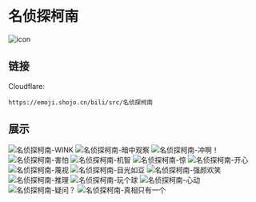 # 名侦探柯南
![icon](https://emoji.shojo.cn/bili/src/名侦探柯南/icon.png)
## 链接
Cloudflare:
```
https://emoji.shojo.cn/bili/src/名侦探柯南
```
## 展示
![名侦探柯南-WINK](https://emoji.shojo.cn/bili/src/名侦探柯南/名侦探柯南-WINK.png)
![名侦探柯南-暗中观察](https://emoji.shojo.cn/bili/src/名侦探柯南/名侦探柯南-暗中观察.png)
![名侦探柯南-冲啊！](https://emoji.shojo.cn/bili/src/名侦探柯南/名侦探柯南-冲啊！.png)
![名侦探柯南-害怕](https://emoji.shojo.cn/bili/src/名侦探柯南/名侦探柯南-害怕.png)
![名侦探柯南-机智](https://emoji.shojo.cn/bili/src/名侦探柯南/名侦探柯南-机智.png)
![名侦探柯南-惊](https://emoji.shojo.cn/bili/src/名侦探柯南/名侦探柯南-惊.png)
![名侦探柯南-开心](https://emoji.shojo.cn/bili/src/名侦探柯南/名侦探柯南-开心.png)
![名侦探柯南-蔑视](https://emoji.shojo.cn/bili/src/名侦探柯南/名侦探柯南-蔑视.png)
![名侦探柯南-目光如豆](https://emoji.shojo.cn/bili/src/名侦探柯南/名侦探柯南-目光如豆.png)
![名侦探柯南-强颜欢笑](https://emoji.shojo.cn/bili/src/名侦探柯南/名侦探柯南-强颜欢笑.png)
![名侦探柯南-推理](https://emoji.shojo.cn/bili/src/名侦探柯南/名侦探柯南-推理.png)
![名侦探柯南-玩个球](https://emoji.shojo.cn/bili/src/名侦探柯南/名侦探柯南-玩个球.png)
![名侦探柯南-心动](https://emoji.shojo.cn/bili/src/名侦探柯南/名侦探柯南-心动.png)
![名侦探柯南-疑问？](https://emoji.shojo.cn/bili/src/名侦探柯南/名侦探柯南-疑问？.png)
![名侦探柯南-真相只有一个](https://emoji.shojo.cn/bili/src/名侦探柯南/名侦探柯南-真相只有一个.png)
